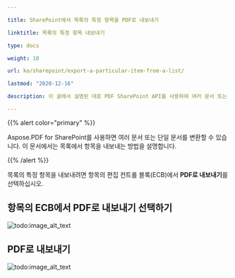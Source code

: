 ```yaml
---

title: SharePoint에서 목록의 특정 항목을 PDF로 내보내기

linktitle: 목록의 특정 항목 내보내기

type: docs

weight: 10

url: ko/sharepoint/export-a-particular-item-from-a-list/

lastmod: "2020-12-16"

description: 이 글에서 설명된 대로 PDF SharePoint API를 사용하여 여러 문서 또는 단일 문서를 PDF로 변환할 수 있습니다.

---
```




{{% alert color="primary" %}}



Aspose.PDF for SharePoint를 사용하면 여러 문서 또는 단일 문서를 변환할 수 있습니다. 이 문서에서는 목록에서 항목을 내보내는 방법을 설명합니다.



{{% /alert %}}



목록의 특정 항목을 내보내려면 항목의 편집 컨트롤 블록(ECB)에서 **PDF로 내보내기**를 선택하십시오.



## **항목의 ECB에서 PDF로 내보내기 선택하기**



![todo:image_alt_text](export-a-particular-item-from-a-list_1.png)







## **PDF로 내보내기**



![todo:image_alt_text](export-a-particular-item-from-a-list_2.png)